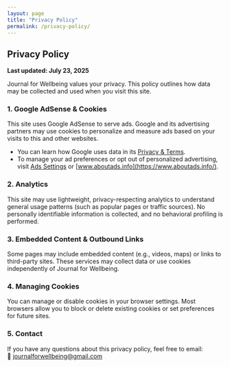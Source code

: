 ```yaml
---
layout: page
title: "Privacy Policy"
permalink: /privacy-policy/
---
```


## Privacy Policy

**Last updated: July 23, 2025**

Journal for Wellbeing values your privacy. This policy outlines how data may be collected and used when you visit this site.

### 1. Google AdSense & Cookies

This site uses Google AdSense to serve ads. Google and its advertising partners may use cookies to personalize and measure ads based on your visits to this and other websites.

- You can learn how Google uses data in its [Privacy & Terms](https://policies.google.com/technologies/partner-sites).
- To manage your ad preferences or opt out of personalized advertising, visit [Ads Settings](https://www.google.com/settings/ads) or [www.aboutads.info](https://www.aboutads.info/).

### 2. Analytics

This site may use lightweight, privacy-respecting analytics to understand general usage patterns (such as popular pages or traffic sources). No personally identifiable information is collected, and no behavioral profiling is performed.

### 3. Embedded Content & Outbound Links

Some pages may include embedded content (e.g., videos, maps) or links to third-party sites. These services may collect data or use cookies independently of Journal for Wellbeing.

### 4. Managing Cookies

You can manage or disable cookies in your browser settings. Most browsers allow you to block or delete existing cookies or set preferences for future sites.

### 5. Contact

If you have any questions about this privacy policy, feel free to email:  
📧 [journalforwellbeing@gmail.com](mailto:journalforwellbeing@gmail.com)
